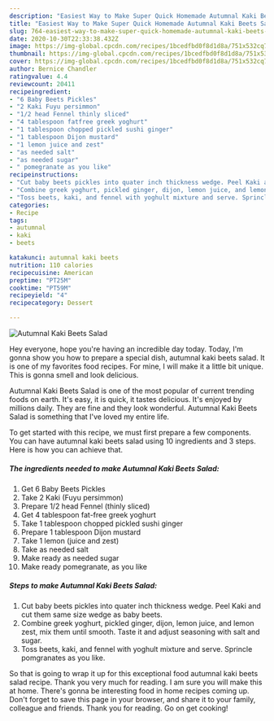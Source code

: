 ```yaml
---
description: "Easiest Way to Make Super Quick Homemade Autumnal Kaki Beets Salad"
title: "Easiest Way to Make Super Quick Homemade Autumnal Kaki Beets Salad"
slug: 764-easiest-way-to-make-super-quick-homemade-autumnal-kaki-beets-salad
date: 2020-10-30T22:33:38.432Z
image: https://img-global.cpcdn.com/recipes/1bcedfbd0f8d1d8a/751x532cq70/autumnal-kaki-beets-salad-recipe-main-photo.jpg
thumbnail: https://img-global.cpcdn.com/recipes/1bcedfbd0f8d1d8a/751x532cq70/autumnal-kaki-beets-salad-recipe-main-photo.jpg
cover: https://img-global.cpcdn.com/recipes/1bcedfbd0f8d1d8a/751x532cq70/autumnal-kaki-beets-salad-recipe-main-photo.jpg
author: Bernice Chandler
ratingvalue: 4.4
reviewcount: 20411
recipeingredient:
- "6 Baby Beets Pickles"
- "2 Kaki Fuyu persimmon"
- "1/2 head Fennel thinly sliced"
- "4 tablespoon fatfree greek yoghurt"
- "1 tablespoon chopped pickled sushi ginger"
- "1 tablespoon Dijon mustard"
- "1 lemon juice and zest"
- "as needed salt"
- "as needed sugar"
- " pomegranate as you like"
recipeinstructions:
- "Cut baby beets pickles into quater inch thickness wedge. Peel Kaki and cut them same size wedge as baby beets."
- "Combine greek yoghurt, pickled ginger, dijon, lemon juice, and lemon zest, mix them until smooth. Taste it and adjust seasoning with salt and sugar."
- "Toss beets, kaki, and fennel with yoghult mixture and serve. Sprincle pomgranates as you like."
categories:
- Recipe
tags:
- autumnal
- kaki
- beets

katakunci: autumnal kaki beets 
nutrition: 110 calories
recipecuisine: American
preptime: "PT25M"
cooktime: "PT59M"
recipeyield: "4"
recipecategory: Dessert

---
```



![Autumnal Kaki Beets Salad](https://img-global.cpcdn.com/recipes/1bcedfbd0f8d1d8a/751x532cq70/autumnal-kaki-beets-salad-recipe-main-photo.jpg)

Hey everyone, hope you're having an incredible day today. Today, I'm gonna show you how to prepare a special dish, autumnal kaki beets salad. It is one of my favorites food recipes. For mine, I will make it a little bit unique. This is gonna smell and look delicious.



Autumnal Kaki Beets Salad is one of the most popular of current trending foods on earth. It's easy, it is quick, it tastes delicious. It's enjoyed by millions daily. They are fine and they look wonderful. Autumnal Kaki Beets Salad is something that I've loved my entire life.


To get started with this recipe, we must first prepare a few components. You can have autumnal kaki beets salad using 10 ingredients and 3 steps. Here is how you can achieve that.

<!--inarticleads1-->

##### The ingredients needed to make Autumnal Kaki Beets Salad:

1. Get 6 Baby Beets Pickles
1. Take 2 Kaki (Fuyu persimmon)
1. Prepare 1/2 head Fennel (thinly sliced)
1. Get 4 tablespoon fat-free greek yoghurt
1. Take 1 tablespoon chopped pickled sushi ginger
1. Prepare 1 tablespoon Dijon mustard
1. Take 1 lemon (juice and zest)
1. Take as needed salt
1. Make ready as needed sugar
1. Make ready  pomegranate, as you like




<!--inarticleads2-->

##### Steps to make Autumnal Kaki Beets Salad:

1. Cut baby beets pickles into quater inch thickness wedge. Peel Kaki and cut them same size wedge as baby beets.
1. Combine greek yoghurt, pickled ginger, dijon, lemon juice, and lemon zest, mix them until smooth. Taste it and adjust seasoning with salt and sugar.
1. Toss beets, kaki, and fennel with yoghult mixture and serve. Sprincle pomgranates as you like.




So that is going to wrap it up for this exceptional food autumnal kaki beets salad recipe. Thank you very much for reading. I am sure you will make this at home. There's gonna be interesting food in home recipes coming up. Don't forget to save this page in your browser, and share it to your family, colleague and friends. Thank you for reading. Go on get cooking!
